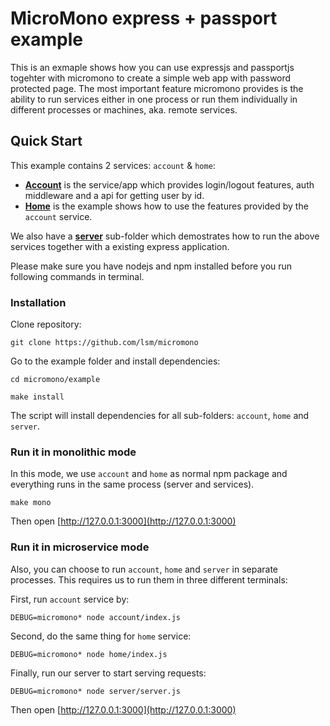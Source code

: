 MicroMono express + passport example
====================================


This is an exmaple shows how you can use expressjs and passportjs togehter with micromono to create a simple web app with password protected page. The most important feature micromono provides is the ability to run services either in one process or run them individually in different processes or machines, aka. remote services.


## Quick Start

This example contains 2 services: `account` & `home`:

- **[Account](/example/account)** is the service/app which provides login/logout features, auth middleware and a api for getting user by id.
- **[Home](/example/home)** is the example shows how to use the features provided by the `account` service.

We also have a **[server](/example/server)** sub-folder which demostrates how to run the above services together with a existing express application.

Please make sure you have nodejs and npm installed before you run following commands in terminal.

### Installation

Clone repository:

    git clone https://github.com/lsm/micromono

Go to the example folder and install dependencies:

    cd micromono/example

    make install

The script will install dependencies for all sub-folders: `account`, `home` and `server`.

### Run it in monolithic mode

In this mode, we use `account` and `home` as normal npm package and everything runs in the same process (server and services).

    make mono

Then open [http://127.0.0.1:3000](http://127.0.0.1:3000)

### Run it in microservice mode

Also, you can choose to run `account`, `home` and `server` in separate processes. This requires us to run them in three different terminals:

First, run `account` service by:

    DEBUG=micromono* node account/index.js

Second, do the same thing for `home` service:

    DEBUG=micromono* node home/index.js

Finally, run our server to start serving requests:

    DEBUG=micromono* node server/server.js

Then open [http://127.0.0.1:3000](http://127.0.0.1:3000)
